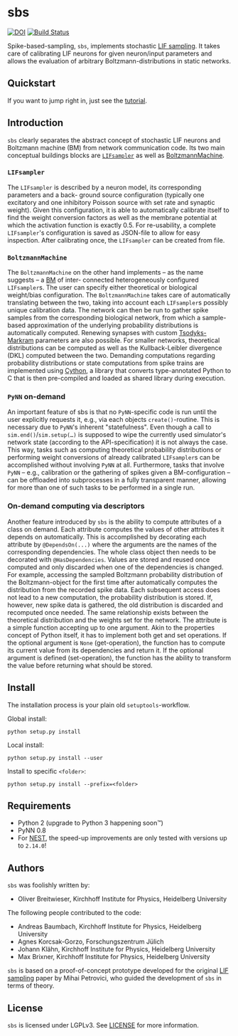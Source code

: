 # sbs

[![DOI](https://zenodo.org/badge/DOI/10.5281/zenodo.3675211.svg)](https://doi.org/10.5281/zenodo.3675211)
[![Build Status](https://jenkins.bioai.eu/buildStatus/icon?job=bld_gerrit-model-nmsampling-sbs)](https://jenkins.bioai.eu/job/bld_gerrit-model-nmsampling-sbs/)

Spike-based-sampling, `sbs`, implements stochastic [LIF
sampling](https://arxiv.org/abs/1601.00909). It takes care of calibrating LIF
neurons for given neuron/input parameters and allows the evaluation of
arbitrary Boltzmann-distributions in static networks.

## Quickstart

If you want to jump right in, just see the [tutorial](examples/tutorial.py).

## Introduction

`sbs` clearly separates the abstract concept of stochastic LIF neurons and
Boltzmann machine (BM) from network communication code. Its two main conceptual
buildings blocks are [`LIFsampler`](sbs/samplers.py) as well as
[BoltzmannMachine](sbs/network.py).

### `LIFsampler`

The `LIFsampler` is described by a neuron model, its corresponding parameters
and a back- ground source configuration (typically one excitatory and one
inhibitory Poisson source with set rate and synaptic weight). Given this
configuration, it is able to automatically calibrate itself to find the weight
conversion factors as well as the membrane potential at which the activation
function is exactly 0.5. For re-usability, a complete `LIFsampler`'s
configuration is saved as JSON-file to allow for easy inspection. After
calibrating once, the `LIFsampler` can be created from file.

### `BoltzmannMachine`

The `BoltzmannMachine` on the other hand implements – as the name suggests – a
[BM](https://en.wikipedia.org/wiki/Boltzmann_machine) of inter- connected
heterogeneously configured `LIFsampler`s. The user can specify either theoretical
or biological weight/bias configuration. The `BoltzmannMachine` takes care of
automatically translating between the two, taking into account each
`LIFsampler`s possibly unique calibration data. The network can then be run to
gather spike samples from the corresponding biological network, from which a
sample-based approximation of the underlying probability distributions is
automatically computed. Renewing synapses with custom
[Tsodyks-Markram](http://www.scholarpedia.org/article/Short-term_synaptic_plasticity)
parameters are also possible. For smaller networks, theoretical distributions
can be computed as well as the Kullback-Leibler divergence (DKL) computed
between the two. Demanding computations regarding probability distributions or
state computations from spike trains are implemented using
[Cython](https://cython.org), a library that converts type-annotated Python to
C that is then pre-compiled and loaded as shared library during execution.

### `PyNN` on-demand

An important feature of sbs is that no `PyNN`-specific code is run until the
user explicitly requests it, e.g., via each objects `create()`-routine. This is
necessary due to `PyNN`'s inherent "statefulness". Even though a call to
`sim.end()`/`sim.setup(…)` is supposed to wipe the currently used simulator's
network state (according to the API-specification) it is not always the case.
This way, tasks such as computing theoretical probability distributions or
performing weight conversions of already calibrated `LIFsampler`s can be
accomplished without involving `PyNN` at all. Furthermore, tasks that involve
`PyNN` – e.g., calibration or the gathering of spikes given a BM-configuration
– can be offloaded into subprocesses in a fully transparent manner, allowing
for more than one of such tasks to be performed in a single run.

### On-demand computing via descriptors

Another feature introduced by `sbs` is the ability to compute attributes of a
class on demand. Each attribute computes the values of other attributes it
depends on automatically. This is accomplished by decorating each attribute by
`@DependsOn(...)` where the arguments are the names of the corresponding
dependencies. The whole class object then needs to be decorated with
`@HasDependencies`. Values are stored and reused once computed and only
discarded when one of the dependencies is changed.
For example, accessing the sampled Boltzmann probability distribution of the
Boltzmann-object for the first time after automatically computes the
distribution from the recorded spike data. Each subsequent access does not lead
to a new computation, the probability distribution is stored. If, however, new
spike data is gathered, the old distribution is discarded and recomputed once
needed. The same relationship exists between the theoretical distribution and
the weights set for the network.
The attribute is a simple function accepting up to one argument. Akin to the
properties concept of Python itself, it has to implement both get and set
operations. If the optional argument is `None` (get-operation), the function has
to compute its current value from its dependencies and return it. If the
optional argument is defined (set-operation), the function has the ability to
transform the value before returning what should be stored.

## Install

The installation process is your plain old `setuptools`-workflow.

Global install:
```shell
python setup.py install
```

Local install:
```shell
python setup.py install --user
```

Install to specific `<folder>`:
```shell
python setup.py install --prefix=<folder>
```

## Requirements
* Python 2 (upgrade to Python 3 happening soon™)
* PyNN 0.8
* For [NEST](https://github.com/nest/nest-simulator), the speed-up improvements
  are only tested with versions up to `2.14.0`!


## Authors

`sbs` was foolishly written by:

* Oliver Breitwieser, Kirchhoff Institute for Physics, Heidelberg University

The following people contributed to the code:

* Andreas Baumbach, Kirchhoff Institute for Physics, Heidelberg University
* Agnes Korcsak-Gorzo, Forschungszentrum Jülich
* Johann Klähn, Kirchhoff Institute for Physics, Heidelberg University
* Max Brixner, Kirchhoff Institute for Physics, Heidelberg University

`sbs` is based on a proof-of-concept prototype developed for the original [LIF
sampling](https://arxiv.org/abs/1601.00909) paper by Mihai Petrovici, who
guided the development of `sbs` in terms of theory.

## License 
`sbs` is licensed under LGPLv3. See [LICENSE](LICENSE) for more information.

